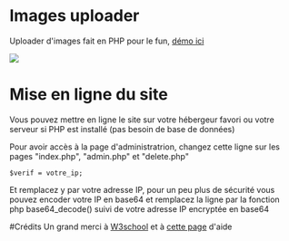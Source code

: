 # Images uploader
Uploader d'images fait en PHP pour le fun, <a href="http://myimg.tk">démo ici</a><br>

<img src="https://i.imgur.com/2pwdcmB.png">

# Mise en ligne du site
Vous pouvez mettre en ligne le site sur votre hébergeur favori ou votre serveur si PHP est installé (pas besoin de base de données)

Pour avoir accès à la page d'administratrion, changez cette ligne sur les pages "index.php", "admin.php" et "delete.php"
```
$verif = votre_ip;
```
Et remplacez y par votre adresse IP, pour un peu plus de sécurité vous pouvez encoder votre IP en base64 et remplacez la ligne par la fonction php base64_decode() suivi de votre adresse IP encryptée en base64

#Crédits
Un grand merci à <a href="https://www.w3schools.com">W3school</a> et à <a href="https://www.w3schools.com/php/php_file_upload.asp">cette page</a> d'aide

